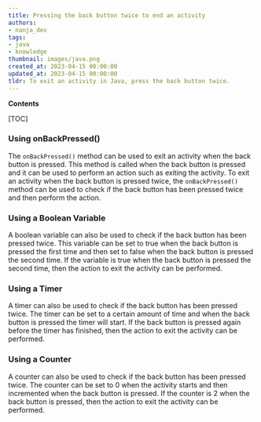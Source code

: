 ```yaml
---
title: Pressing the back button twice to end an activity
authors:
- nanja_dev
tags:
- java
- knowledge
thumbnail: images/java.png
created_at: 2023-04-15 00:00:00
updated_at: 2023-04-15 00:00:00
tldr: To exit an activity in Java, press the back button twice.
---
```


**Contents**

[TOC]

### Using onBackPressed()

The `onBackPressed()` method can be used to exit an activity when the back button is pressed. This method is called when the back button is pressed and it can be used to perform an action such as exiting the activity. To exit an activity when the back button is pressed twice, the `onBackPressed()` method can be used to check if the back button has been pressed twice and then perform the action.

### Using a Boolean Variable

A boolean variable can also be used to check if the back button has been pressed twice. This variable can be set to true when the back button is pressed the first time and then set to false when the back button is pressed the second time. If the variable is true when the back button is pressed the second time, then the action to exit the activity can be performed.

### Using a Timer

A timer can also be used to check if the back button has been pressed twice. The timer can be set to a certain amount of time and when the back button is pressed the timer will start. If the back button is pressed again before the timer has finished, then the action to exit the activity can be performed.

### Using a Counter

A counter can also be used to check if the back button has been pressed twice. The counter can be set to 0 when the activity starts and then incremented when the back button is pressed. If the counter is 2 when the back button is pressed, then the action to exit the activity can be performed.
